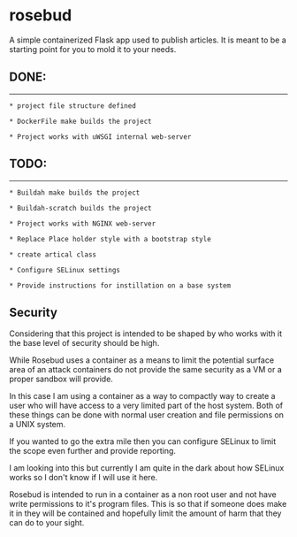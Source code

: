 # rosebud
A simple containerized Flask app used to publish articles.
It is meant to be a starting point for you to mold it to your needs.

## DONE:
-------

	* project file structure defined

	* DockerFile make builds the project

	* Project works with uWSGI internal web-server

## TODO:
-------

	* Buildah make builds the project

	* Buildah-scratch builds the project

	* Project works with NGINX web-server

	* Replace Place holder style with a bootstrap style

	* create artical class

	* Configure SELinux settings

	* Provide instructions for instillation on a base system

## Security

Considering that this project is intended to be shaped by who works with it the base level of security should be high.

While Rosebud uses a container as a means to limit the potential surface area of an attack containers do not provide the same security as a VM or a proper sandbox will provide.

In this case I am using a container as a way to compactly way to create a user who will have access to a very limited part of the host system.
Both of these things can be done with normal user creation and file permissions on a UNIX system.

If you wanted to go the extra mile then you can configure SELinux to limit the scope even further and provide reporting.

I am looking into this but currently I am quite in the dark about how SELinux works so I don't know if I will use it here.

Rosebud is intended to run in a container as a non root user and not have write permissions to it's program files.
This is so that if someone does make it in they will be contained and hopefully limit the amount of harm that they can do to your sight.

